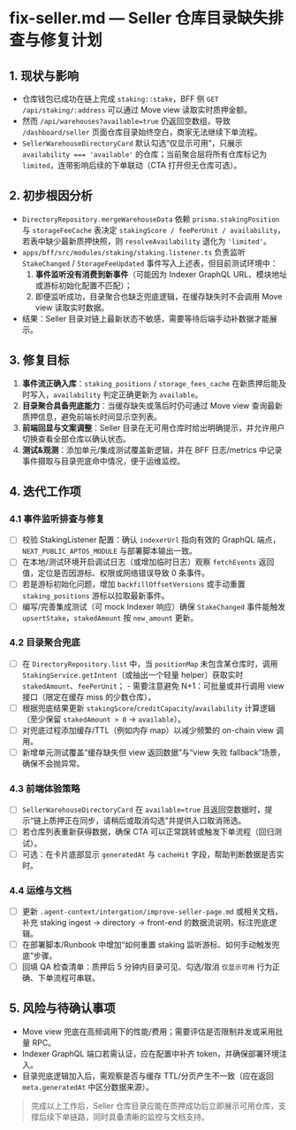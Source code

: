 # fix-seller.md — Seller 仓库目录缺失排查与修复计划

## 1. 现状与影响
- 仓库钱包已成功在链上完成 `staking::stake`，BFF 侧 `GET /api/staking/:address` 可以通过 Move view 读取实时质押金额。
- 然而 `/api/warehouses?available=true` 仍返回空数组，导致 `/dashboard/seller` 页面仓库目录始终空白，商家无法继续下单流程。
- `SellerWarehouseDirectoryCard` 默认勾选“仅显示可用”，只展示 `availability === 'available'` 的仓库；当前聚合层将所有仓库标记为 `limited`，连带影响后续的下单联动（CTA 打开但无仓库可选）。

## 2. 初步根因分析
- `DirectoryRepository.mergeWarehouseData` 依赖 `prisma.stakingPosition` 与 `storageFeeCache` 表决定 `stakingScore / feePerUnit / availability`，若表中缺少最新质押快照，则 `resolveAvailability` 退化为 `'limited'`。
- `apps/bff/src/modules/staking/staking.listener.ts` 负责监听 `StakeChanged` / `StorageFeeUpdated` 事件写入上述表，但目前测试环境中：
  1. **事件监听没有消费到新事件**（可能因为 Indexer GraphQL URL、模块地址或游标初始化配置不匹配）；
  2. 即便监听成功，目录聚合也缺乏兜底逻辑，在缓存缺失时不会调用 Move view 读取实时数据。
- 结果：Seller 目录对链上最新状态不敏感，需要等待后端手动补数据才能展示。

## 3. 修复目标
1. **事件流正确入库**：`staking_positions` / `storage_fees_cache` 在新质押后能及时写入，`availability` 判定正确更新为 `available`。
2. **目录聚合具备兜底能力**：当缓存缺失或落后时仍可通过 Move view 查询最新质押信息，避免前端长时间显示空列表。
3. **前端回显与文案调整**：Seller 目录在无可用仓库时给出明确提示，并允许用户切换查看全部仓库以确认状态。
4. **测试&观测**：添加单元/集成测试覆盖新逻辑，并在 BFF 日志/metrics 中记录事件摄取与目录兜底命中情况，便于运维监控。

## 4. 迭代工作项

### 4.1 事件监听排查与修复
- [ ] 校验 StakingListener 配置：确认 `indexerUrl` 指向有效的 GraphQL 端点，`NEXT_PUBLIC_APTOS_MODULE` 与部署脚本输出一致。
- [ ] 在本地/测试环境开启调试日志（或增加临时日志）观察 `fetchEvents` 返回值，定位是否因游标、权限或网络错误导致 0 条事件。
- [ ] 若是游标初始化问题，增加 `backfillOffsetVersions` 或手动重置 `staking_positions` 游标以拉取最新事件。
- [ ] 编写/完善集成测试（可 mock Indexer 响应）确保 `StakeChanged` 事件能触发 `upsertStake`，`stakedAmount` 按 `new_amount` 更新。

### 4.2 目录聚合兜底
- [ ] 在 `DirectoryRepository.list` 中，当 `positionMap` 未包含某仓库时，调用 `StakingService.getIntent`（或抽出一个轻量 helper）获取实时 `stakedAmount`、`feePerUnit`；
      - 需要注意避免 N+1：可批量或并行调用 view 接口（限定在缓存 miss 的少数仓库）。
- [ ] 根据兜底结果更新 `stakingScore`/`creditCapacity`/`availability` 计算逻辑（至少保留 `stakedAmount > 0` → `available`）。
- [ ] 对兜底过程添加缓存/TTL（例如内存 map）以减少频繁的 on-chain view 调用。
- [ ] 新增单元测试覆盖“缓存缺失但 view 返回数据”与“view 失败 fallback”场景，确保不会抛异常。

### 4.3 前端体验策略
- [ ] `SellerWarehouseDirectoryCard` 在 `available=true` 且返回空数据时，提示“链上质押正在同步，请稍后或取消勾选”并提供入口取消筛选。
- [ ] 若仓库列表重新获得数据，确保 CTA 可以正常跳转或触发下单流程（回归测试）。
- [ ] 可选：在卡片底部显示 `generatedAt` 与 `cacheHit` 字段，帮助判断数据是否实时。

### 4.4 运维与文档
- [ ] 更新 `.agent-context/intergation/improve-seller-page.md` 或相关文档，补充 staking ingest → directory → front-end 的数据流说明，标注兜底逻辑。
- [ ] 在部署脚本/Runbook 中增加“如何重置 staking 监听游标、如何手动触发兜底”步骤。
- [ ] 回填 QA 检查清单：质押后 5 分钟内目录可见、勾选/取消 `仅显示可用` 行为正确、下单流程可串联。

## 5. 风险与待确认事项
- Move view 兜底在高频调用下的性能/费用；需要评估是否限制并发或采用批量 RPC。
- Indexer GraphQL 端口若需认证，应在配置中补齐 token，并确保部署环境注入。
- 目录兜底逻辑加入后，需观察是否与缓存 TTL/分页产生不一致（应在返回 `meta.generatedAt` 中区分数据来源）。

> 完成以上工作后，Seller 仓库目录应能在质押成功后立即展示可用仓库，支撑后续下单链路，同时具备清晰的监控与文档支持。
